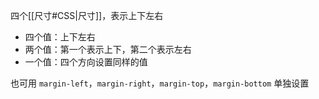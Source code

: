 四个[[尺寸#CSS|尺寸]]，表示上下左右
- 四个值：上下左右
- 两个值：第一个表示上下，第二个表示左右
- 一个值：四个方向设置同样的值

也可用 `margin-left`，`margin-right`，`margin-top`，`margin-bottom` 单独设置